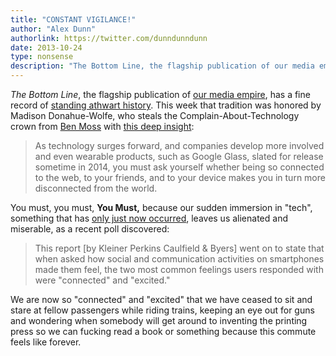 ```yaml
---
title: "CONSTANT VIGILANCE!"
author: "Alex Dunn"
authorlink: https://twitter.com/dunndunndunn
date: 2013-10-24
type: nonsense
description: "The Bottom Line, the flagship publication of our media empire, has a fine record of standing athwart history."
---
```


*The Bottom Line*, the flagship publication of
[our media empire](drama.html "An Unlikely Friendship"), has a fine
record of [standing athwart history](who.html "There's No Woman Good
Enough To Play Dr. Who But There Are Strong Female Characters So Shut
It").  This week that tradition was honored by Madison Donahue-Wolfe,
who steals the Complain-About-Technology crown from
[Ben Moss](sexy.html "Stop Making Sense (feat. Ben Moss)") with
[this deep insight](http://thebottomline.as.ucsb.edu/2013/10/smartphones-how-being-constantly-connected-can-have-deathly-consequences
"Smartphones: How Being Constantly Connected Can Have Deathly
Consequences"):

> As technology surges forward, and companies develop more involved
> and even wearable products, such as Google Glass, slated for release
> sometime in 2014, you must ask yourself whether being so connected
> to the web, to your friends, and to your device makes you in turn
> more disconnected from the world.

You must, you must, **You Must,** because our sudden immersion in
"tech", something that has
[only just now occurred](http://punch.photoshelter.com/image/I00006GHuH4c0Ojo),
leaves us alienated and miserable, as a recent poll discovered:

> This report [by Kleiner Perkins Caulfield & Byers] went on to state
> that when asked how social and communication activities on
> smartphones made them feel, the two most common feelings users
> responded with were "connected" and "excited."

We are now so "connected" and "excited" that we have ceased to sit and
stare at fellow passengers while riding trains, keeping an eye out for
guns and wondering when somebody will get around to inventing the
printing press so we can fucking read a book or something because this
commute feels like forever.

